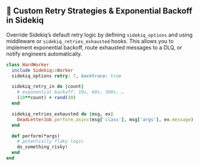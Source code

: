 ## 🔧 Custom Retry Strategies & Exponential Backoff in Sidekiq

Override Sidekiq’s default retry logic by defining `sidekiq_options` and using middleware or `sidekiq_retries_exhausted` hooks. This allows you to implement exponential backoff, route exhausted messages to a DLQ, or notify engineers automatically.

```ruby
class HardWorker
  include Sidekiq::Worker
  sidekiq_options retry: 7, backtrace: true

  sidekiq_retry_in do |count|
    # exponential backoff: 10s, 60s, 300s, …
    (10**count) + rand(30)
  end

  sidekiq_retries_exhausted do |msg, ex|
    DeadLetterJob.perform_async(msg['class'], msg['args'], ex.message)
  end

  def perform(*args)
    # potentially flaky logic
    do_something_risky!
  end
end
```

